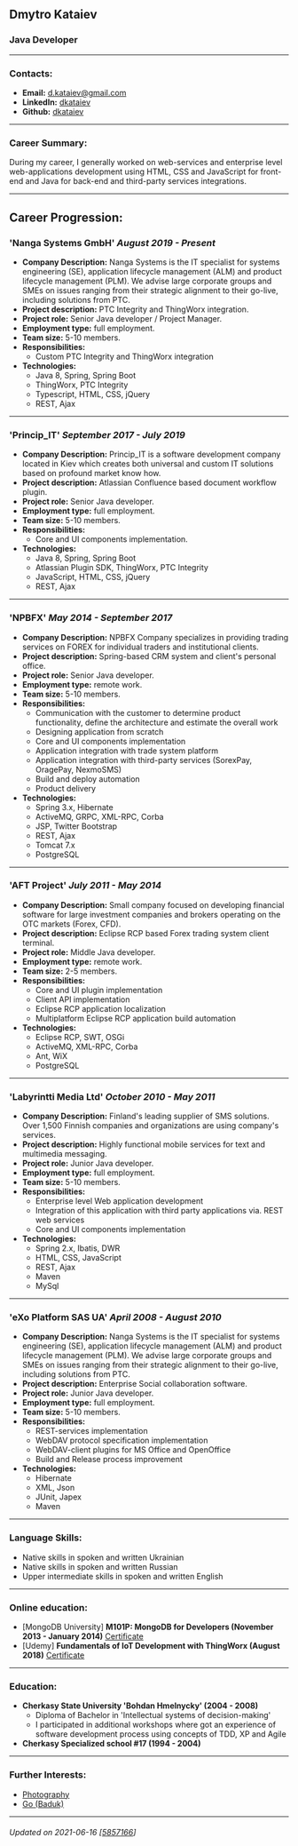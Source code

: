 ## Dmytro Kataiev
### Java Developer

___

### Contacts:
* __Email:__ [d.kataiev@gmail.com](mailto:d.kataiev@gmail.com)
* __LinkedIn:__ [dkataiev](https://www.linkedin.com/in/dkataiev)
* __Github:__ [dkataiev](https://github.com/dkataiev)

___

### Career Summary:
During my career, I generally worked on web-services and enterprise level web-applications development using HTML, CSS and JavaScript for front-end and Java for back-end and third-party services integrations.

___

## Career Progression:
### 'Nanga Systems GmbH' *August 2019 - Present*
* __Company Description:__ Nanga Systems is the IT specialist for systems engineering (SE), application lifecycle management (ALM) and product lifecycle management (PLM). We advise large corporate groups and SMEs on issues ranging from their strategic alignment to their go-live, including solutions from PTC.
* __Project description:__ PTC Integrity and ThingWorx integration.
* __Project role:__ Senior Java developer / Project Manager.
* __Employment type:__ full employment.
* __Team size:__ 5-10 members.
* __Responsibilities:__
	* Custom PTC Integrity and ThingWorx integration
* __Technologies:__
	* Java 8, Spring, Spring Boot
	* ThingWorx, PTC Integrity
	* Typescript, HTML, CSS, jQuery
	* REST, Ajax

___

### 'Princip_IT' *September 2017 - July 2019*
* __Company Description:__ Princip_IT is a software development company located in Kiev which creates both universal and custom IT solutions based on profound market know how.
* __Project description:__ Atlassian Confluence based document workflow plugin.
* __Project role:__ Senior Java developer.
* __Employment type:__ full employment.
* __Team size:__ 5-10 members.
* __Responsibilities:__
	* Core and UI components implementation.
* __Technologies:__
	* Java 8, Spring, Spring Boot
	* Atlassian Plugin SDK, ThingWorx, PTC Integrity
	* JavaScript, HTML, CSS, jQuery
	* REST, Ajax

___

### 'NPBFX' *May 2014 - September 2017*
* __Company Description:__ NPBFX Company specializes in providing trading services on FOREX for individual traders and institutional clients.
* __Project description:__ Spring-based CRM system and client's personal office.
* __Project role:__ Senior Java developer.
* __Employment type:__ remote work.
* __Team size:__ 5-10 members.
* __Responsibilities:__
	* Communication with the customer to determine product functionality, define the architecture and estimate the overall work
	* Designing application from scratch
	* Core and UI components implementation
	* Application integration with trade system platform
	* Application integration with third-party services (SorexPay, OragePay, NexmoSMS)
	* Build and deploy automation
	* Product delivery
* __Technologies:__
	* Spring 3.x, Hibernate
	* ActiveMQ, GRPC, XML-RPC, Corba
	* JSP, Twitter Bootstrap
	* REST, Ajax
	* Tomcat 7.x
	* PostgreSQL

___

### 'AFT Project' *July 2011 - May 2014*
* __Company Description:__ Small company focused on developing financial software for large investment companies and brokers operating on the OTC markets (Forex, CFD).
* __Project description:__ Eclipse RCP based Forex trading system client terminal.
* __Project role:__ Middle Java developer.
* __Employment type:__ remote work.
* __Team size:__ 2-5 members.
* __Responsibilities:__
	* Core and UI plugin implementation
	* Client API implementation
	* Eclipse RCP application localization
	* Multiplatform Eclipse RCP application build automation
* __Technologies:__
	* Eclipse RCP, SWT, OSGi
	* ActiveMQ, XML-RPC, Corba
	* Ant, WiX
	* PostgreSQL

___

### 'Labyrintti Media Ltd' *October 2010 - May 2011*
* __Company Description:__ Finland's leading supplier of SMS solutions. Over 1,500 Finnish companies and organizations are using company's services.
* __Project description:__ Highly functional mobile services for text and multimedia messaging.
* __Project role:__ Junior Java developer.
* __Employment type:__ full employment.
* __Team size:__ 5-10 members.
* __Responsibilities:__
	* Enterprise level Web application development
	* Integration of this application with third party applications via. REST web services
	* Core and UI components implementation
* __Technologies:__
	* Spring 2.x, Ibatis, DWR
	* HTML, CSS, JavaScript
	* REST, Ajax
	* Maven
	* MySql

___

### 'eXo Platform SAS UA' *April 2008 - August 2010*
* __Company Description:__ Nanga Systems is the IT specialist for systems engineering (SE), application lifecycle management (ALM) and product lifecycle management (PLM). We advise large corporate groups and SMEs on issues ranging from their strategic alignment to their go-live, including solutions from PTC.
* __Project description:__ Enterprise Social collaboration software.
* __Project role:__ Junior Java developer.
* __Employment type:__ full employment.
* __Team size:__ 5-10 members.
* __Responsibilities:__
	* REST-services implementation
	* WebDAV protocol specification implementation
	* WebDAV-client plugins for MS Office and OpenOffice
	* Build and Release process improvement
* __Technologies:__
	* Hibernate
	* XML, Json
	* JUnit, Japex
	* Maven

___

### Language Skills:
* Native skills in spoken and written Ukrainian
* Native skills in spoken and written Russian
* Upper intermediate skills in spoken and written English

___

### Online education:
* [MongoDB University] __M101P: MongoDB for Developers (November 2013 - January 2014)__ [Certificate](https://s3.amazonaws.com/edu-cert.10gen.com/downloads/566ffd62c0d647e89c136dab5ad86a49/Certificate.pdf) 
* [Udemy] __Fundamentals of IoT Development with ThingWorx (August 2018)__ [Certificate](https://udemy-certificate.s3.amazonaws.com/pdf/UC-17U79RE4.pdf) 

___

### Education:
* __Cherkasy State University 'Bohdan Hmelnycky' (2004 - 2008)__
	* Diploma of Bachelor in 'Intellectual systems of decision-making'
	* I participated in additional workshops where got an experience of software development process using concepts of TDD, XP and Agile
* __Cherkasy Specialized school #17 (1994 - 2004)__


___

### Further Interests:
* [Photography](https://dk.gallery)
* [Go (Baduk)](https://www.gokgs.com/graphPage.jsp?user=dkataiev)

___

###### Updated on 2021-06-16 [[5857166](https://github.com/dkataiev/cv/commit/5857166a77124f2cecb1c98b5edc42de9e2ff112)]